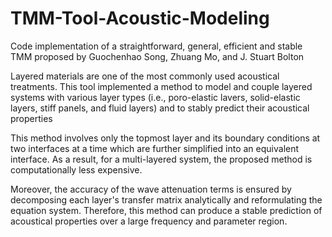 # TMM-Tool-Acoustic-Modeling
Code implementation of a straightforward, general, efficient and stable TMM proposed by Guochenhao Song, Zhuang Mo, and J. Stuart Bolton




Layered materials are one of the most commonly used acoustical treatments. This tool implemented a method to model and couple layered systems with various layer types (i.e., poro-elastic lavers, solid-elastic layers, stiff panels, and fluid layers) and to stably predict their acoustical properties

This method involves only the topmost layer and its boundary conditions at two interfaces at a time which are further simplified into an equivalent interface. As a result, for a multi-layered system, the proposed method is computationally less expensive.

Moreover, the accuracy of the wave attenuation terms is ensured by decomposing each layer's transfer matrix analytically and reformulating the equation system.
Therefore, this method can produce a stable prediction of acoustical properties over a large frequency and parameter region.
